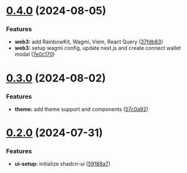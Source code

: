 # [0.4.0](https://github.com/tianbuyung/trust-pass/compare/v0.3.0...v0.4.0) (2024-08-05)


### Features

* **web3:** add RainbowKit, Wagmi, Viem, React Query ([37fdb83](https://github.com/tianbuyung/trust-pass/commit/37fdb83e37326216469c2daa9fd2430e5e6f24c4))
* **web3:** setup wagmi config, update next.js and create connect wallet modal ([7e0c170](https://github.com/tianbuyung/trust-pass/commit/7e0c170817ec99cd0f5cbb645d6c336ed1ab138f))

# [0.3.0](https://github.com/tianbuyung/trust-pass/compare/v0.2.0...v0.3.0) (2024-08-02)


### Features

* **theme:** add theme support and components ([57c0a92](https://github.com/tianbuyung/trust-pass/commit/57c0a92d7d709fa1736a9cfc3e2da607682e0fb1))

# [0.2.0](https://github.com/tianbuyung/trust-pass/compare/v0.1.0...v0.2.0) (2024-07-31)


### Features

* **ui-setup:** initialize shadcn-ui ([59188a7](https://github.com/tianbuyung/trust-pass/commit/59188a78222ae417cf962dbdcd35b931bb34e067))
